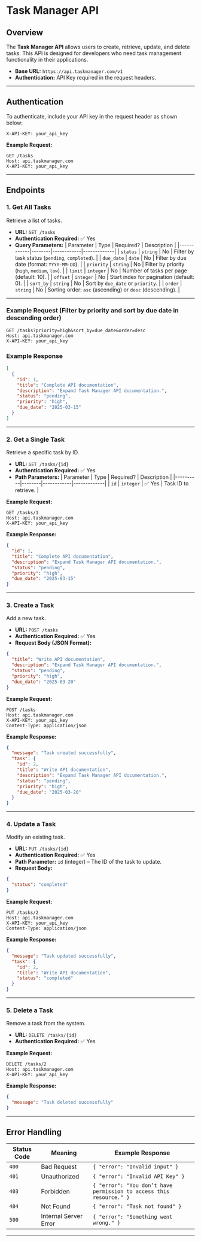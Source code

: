 # Task Manager API

## Overview
The **Task Manager API** allows users to create, retrieve, update, and delete tasks. This API is designed for developers who need task management functionality in their applications.

- **Base URL:** `https://api.taskmanager.com/v1`
- **Authentication:** API Key required in the request headers.

--- 

## Authentication
To authenticate, include your API key in the request header as shown below:

```http
X-API-KEY: your_api_key
```

**Example Request:**
```http
GET /tasks
Host: api.taskmanager.com
X-API-KEY: your_api_key
```

---

## Endpoints

### **1. Get All Tasks**
Retrieve a list of tasks.

- **URL:** `GET /tasks`
- **Authentication Required:** ✅ Yes  
- **Query Parameters:**
  | Parameter   | Type    | Required? | Description |
  |------------|--------|------------|-------------|
  | `status`   | `string` | No | Filter by task status (`pending`, `completed`). |
  | `due_date` | `date` | No | Filter by due date (format: `YYYY-MM-DD`). |
  | `priority` | `string` | No | Filter by priority (`high`, `medium`, `low`). |
  | `limit`    | `integer` | No | Number of tasks per page (default: 10). |
  | `offset`   | `integer` | No | Start index for pagination (default: 0). |
  | `sort_by`  | `string` | No | Sort by `due_date` or `priority`. |
  | `order`    | `string` | No | Sorting order: `asc` (ascending) or `desc` (descending). |

---

### **Example Request (Filter by priority and sort by due date in descending order)**
```http
GET /tasks?priority=high&sort_by=due_date&order=desc
Host: api.taskmanager.com
X-API-KEY: your_api_key
```

### **Example Response**
```json
[
  {
    "id": 1,
    "title": "Complete API documentation",
    "description": "Expand Task Manager API documentation.",
    "status": "pending",
    "priority": "high",
    "due_date": "2025-03-15"
  }
]
```

---

### **2. Get a Single Task**
Retrieve a specific task by ID.

- **URL:** `GET /tasks/{id}`
- **Authentication Required:** ✅ Yes  
- **Path Parameters:**
  | Parameter | Type    | Required? | Description |
  |----------|--------|------------|-------------|
  | `id`     | `integer` | ✅ Yes | Task ID to retrieve. |

**Example Request:**
```http
GET /tasks/1
Host: api.taskmanager.com
X-API-KEY: your_api_key
```

**Example Response:**
```json
{
  "id": 1,
  "title": "Complete API documentation",
  "description": "Expand Task Manager API documentation.",
  "status": "pending",
  "priority": "high",
  "due_date": "2025-03-15"
}
```

---

### **3. Create a Task**
Add a new task.

- **URL:** `POST /tasks`
- **Authentication Required:** ✅ Yes  
- **Request Body (JSON Format):**
```json
{
  "title": "Write API documentation",
  "description": "Expand Task Manager API documentation.",
  "status": "pending",
  "priority": "high",
  "due_date": "2025-03-20"
}
```

**Example Request:**
```http
POST /tasks
Host: api.taskmanager.com
X-API-KEY: your_api_key
Content-Type: application/json
```

**Example Response:**
```json
{
  "message": "Task created successfully",
  "task": {
    "id": 2,
    "title": "Write API documentation",
    "description": "Expand Task Manager API documentation.",
    "status": "pending",
    "priority": "high",
    "due_date": "2025-03-20"
  }
}
```

---

### **4. Update a Task**
Modify an existing task.

- **URL:** `PUT /tasks/{id}`
- **Authentication Required:** ✅ Yes  
- **Path Parameter:** `id` (integer) – The ID of the task to update.
- **Request Body:**
```json
{
  "status": "completed"
}
```

**Example Request:**
```http
PUT /tasks/2
Host: api.taskmanager.com
X-API-KEY: your_api_key
Content-Type: application/json
```

**Example Response:**
```json
{
  "message": "Task updated successfully",
  "task": {
    "id": 2,
    "title": "Write API documentation",
    "status": "completed"
  }
}
```

---

### **5. Delete a Task**
Remove a task from the system.

- **URL:** `DELETE /tasks/{id}`
- **Authentication Required:** ✅ Yes  

**Example Request:**
```http
DELETE /tasks/2
Host: api.taskmanager.com
X-API-KEY: your_api_key
```

**Example Response:**
```json
{
  "message": "Task deleted successfully"
}
```

---

## **Error Handling**
| Status Code | Meaning | Example Response |
|-------------|------------|----------------|
| `400` | Bad Request | `{ "error": "Invalid input" }` |
| `401` | Unauthorized | `{ "error": "Invalid API Key" }` |
| `403` | Forbidden | `{ "error": "You don’t have permission to access this resource." }` |
| `404` | Not Found | `{ "error": "Task not found" }` |
| `500` | Internal Server Error | `{ "error": "Something went wrong." }` |

---



